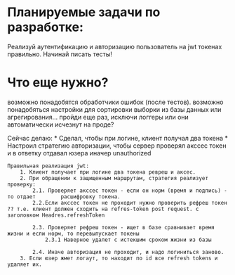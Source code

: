 # Планируемые задачи по разработке:



Реализуй аутентификацию и авторизацию пользователь на jwt токенах правильно.
Начинай писать тесты!


# Что еще нужно?

возможно понадобятся обработчики ошибок (после тестов).
возможно понадобяться настройки для сортировки выборки из базы данных или агрегирования...
пройди еще раз, исключи логгеры или они автоматически исчезнут на проде?





Сейчас делаю:
    * Сделал, чтобы при логине, клиент получал два токена
    * Настроил стратегию авторизации, чтобы сервер проверял акссес токен и в ответку отдавал юзера иначер unauthorized


    Правильная реализация jwt:
        1. Клиент получает при логине два токена ревреш и аксес.
        2. При обращении к защищенным маршрутам, стратегия реализует проверку:
            2.1. Проверяет акссес токен - если он норм (время и подпись) - то отдает        расшифровку токена.
            2.2.Если акссес токен не проходит нужно проверить рефреш токен ?? т.е. клиент должен сходить на refres-token post request. с заголовком Headres.refreshToken

            2.3. Проверяет рефреш токен - ищет в базе сравнивает время жизни и если норм, то перевыпускает токены
                2.3.1 Наверное удалет с истекшим сроком жизни из базы
                
            2.4. Иначе авторизация не проходит, и надо логиниться заново.
        3. Если юзер жмет логаут, то находит по id все refresh tokens и удаляет их.


